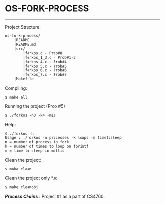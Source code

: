 # OS-FORK-PROCESS
-----------------

Project Structure:

```
os-fork-process/
	|README
	|README.md
	|src/
		|forkos.c - Prob#8
		|forkos_1_3.c - Prob#1-3
		|forkos_4.c - Prob#4
		|forkos_5.c - Prob#5
		|forkos_6.c - Prob#6
		|forkos_7.c - Prob#7
	|Makefile
```

Compiling:

```
$ make all
```

Running the project (Prob #5)

```
$ ./forkos -n3 -k4 -m10
```

Help:

```
$ ./forkos -h
Usage : ./forkos -n processes -k loops -m timetosleep
n = number of process to fork
k = number of times to loop on fprintf
m = time to sleep in millis
```

Clean the project:

```
$ make clean
```

Clean the project only *.o:

```
$ make cleanobj
```

***Process Chains*** : Project #1 as a part of CS4760. 